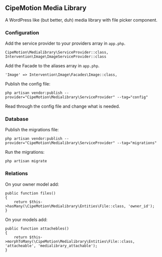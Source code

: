 ## CipeMotion Media Library

A WordPress like (but better, duh) media library with file picker component.

### Configuration

Add the service provider to your providers array in `app.php`.

```
CipeMotion\Medialibrary\ServiceProvider::class,
Intervention\Image\ImageServiceProvider::class
```

Add the Facade to the aliases array in `app.php`.

```
'Image' => Intervention\Image\Facades\Image::class,
```

Publish the config file:

```
php artisan vendor:publish --provider="CipeMotion\Medialibrary\ServiceProvider" --tag="config"
```

Read through the config file and change what is needed.

### Database

Publish the migrations file:

```
php artisan vendor:publish --provider="CipeMotion\Medialibrary\ServiceProvider" --tag="migrations"
```

Run the migrations:

```
php artisan migrate
```

### Relations

On your owner model add:

```
public function files()
{
    return $this->hasMany(\CipeMotion\Medialibrary\Entities\File::class, 'owner_id');
}
```

On your models add:

```
public function attachebles()
{
    return $this->morphToMany(\CipeMotion\Medialibrary\Entities\File::class, 'attacheable', 'medialibrary_attachable');
}
```
